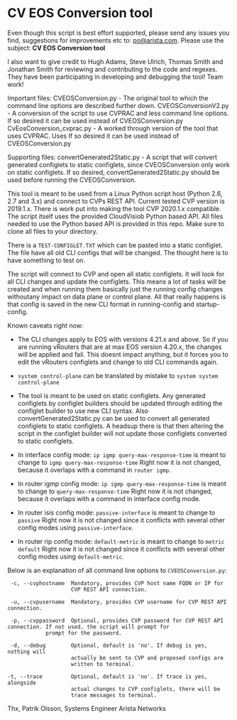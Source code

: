 
# CV EOS Conversion tool

Even though this script is best effort supported, please send any issues you find, suggestions for improvements etc to: [po@arista.com](mailto:po@arista.com).  Please use the subject: **CV EOS Conversion tool**

I also want to give credit to Hugh Adams, Steve Ulrich, Thomas Smith and Jonathan Smith for reviewing and contributing to the code and regexes. They have been participating in developing and debugging the tool! Team work!

Important files:
 CVEOSConversion.py - The original tool to which the command line options are described further down.
 CVEOSConversionV2.py - A conversion of the script to use CVPRAC and less command line options. If so desired it can be used instead of CVEOSConversion.py
 CvEosConversion_cvprac.py - A worked through version of the tool that uses CVPRAC. Uses If so desired it can be used instead of CVEOSConversion.py

Supporting files:
 convertGenerated2Static.py - A script that will convert generated configlets to static configlets, since CVEOSConversion only work on static configlets. If so 
 desired, convertGenerated2Static.py should be used before running the CVEOSConversion.

This tool is meant to be used from a Linux Python script host (Python 2.6, 2.7 and 3.x) and connect to CVPs REST API. Current tested CVP version is 2019.1.x. There is work put into making the tool CVP 2020.1.x compatible. The script itself uses the provided CloudVisiob Python based API.  All files needed to use the Python based API is provided in this repo.  Make sure to clone all files to your directory.

There is a `TEST-CONFIGLET.TXT` which can be pasted into a static configlet.  The file have all old CLI configs that will be changed. The thought here is to have something to test on.

The script will connect to CVP and open all static configlets. It will look for all CLI changes and update the configlets. This means a lot of tasks will be created and when running them basically just the running config changes withoutany impact on data plane or control plane. All that really happens is that config is saved in the new CLI format in running-config and startup-config.

Known caveats right now:

* The CLI changes apply to EOS with versions 4.21.x and above. So if you are running vRouters that are at max EOS version 4.20.x, the changes will be applied and fail. This doesnt impact anything, but it forces you to edit the vRouters configlets and change to old CLI commands again.

* `system control-plane` can be translated by mistake to `system system control-plane`

* The tool is meant to be used on static configlets. Any generated configlets by configlet builders should be updated through editing the configlet builder to use new CLI syntax. Also convertGenerated2Static.py can be used to convert all generated configlets to static configlets. A headsup there is that then altering the script in the configlet builder will not update those configlets converted to static configlets.

* In interface config mode:
	`ip igmp query-max-response-time` is meant to change to `igmp query-max-response-time` Right now it is not changed, because it overlaps with a command in `router igmp`.

* In router igmp config mode:
	`ip igmp query-max-response-time` is meant to change to `query-max-response-time` Right now it is not changed, because it overlaps with a command in interface config mode.

* In router isis config mode:
	`passive-interface` is meant to change to `passive`	Right now it is not changed since it conflicts with several other config modes using `passive-interface`.

* In router rip config mode:
	`default-metric` is meant to change to `metric default`	Right now it is not changed since it conflicts with several other config modes using `default-metric`.

Below is an explanation of all command line options to `CVEOSConversion.py`:

```
 -c, --cvphostname  Mandatory, provides CVP host name FQDN or IP for
                    CVP REST API connection.

 -u, --cvpusername	Mandatory, provides CVP username for CVP REST API connection.

 -p, --cvppassword	Optional, provides CVP password for CVP REST API connection. If not used, the script will prompt for 
 			prompt for the password.
 
 -d, --debug        Optional, default is 'no'. If debug is yes, nothing will
                    actually be sent to CVP and proposed configs are
                    written to terminal.

-t, --trace         Optional, default is 'no'. If trace is yes, alongside
                    actual changes to CVP configlets, there will be
                    trace messages to terminal.  
```

Thx, Patrik Olsson, Systems Engineer Arista Networks

